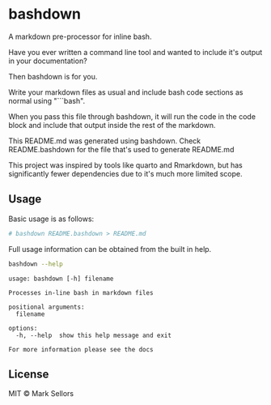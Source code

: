 # bashdown

A markdown pre-processor for inline bash.

Have you ever written a command line tool and wanted to include it's output
in your documentation?

Then bashdown is for you.

Write your markdown files as usual and include bash code sections as normal
using "```bash".

When you pass this file through bashdown, it will run the code in the
code block and include that output inside the rest of the markdown.

This README.md was generated using bashdown.
Check README.bashdown for the file that's used to generate README.md

This project was inspired by tools like quarto and Rmarkdown, but has
significantly fewer dependencies due to it's much more limited scope.

## Usage

Basic usage is as follows:

```bash
# bashdown README.bashdown > README.md
```

Full usage information can be obtained from the built in help.

```bash
bashdown --help
```

```output
usage: bashdown [-h] filename

Processes in-line bash in markdown files

positional arguments:
  filename

options:
  -h, --help  show this help message and exit

For more information please see the docs
```


## License

MIT © Mark Sellors

